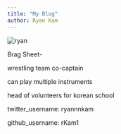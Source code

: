 ```yaml
---
title: "My Blog"
author: Ryan Kam
---
```


![ryan](https://user-images.githubusercontent.com/92175205/172670192-33b76681-4108-4536-ac7b-82f5ab0653d4.jpg)

Brag Sheet- 

wrestling team co-captain

can play multiple instruments

head of volunteers for korean school

twitter_username: ryannnkam

github_username: rKam1


